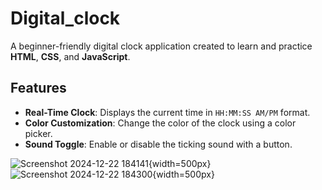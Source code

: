 # Digital_clock

A beginner-friendly digital clock application created to learn and practice **HTML**, **CSS**, and **JavaScript**.  

## Features  

- **Real-Time Clock**: Displays the current time in `HH:MM:SS AM/PM` format.  
- **Color Customization**: Change the color of the clock using a color picker.  
- **Sound Toggle**: Enable or disable the ticking sound with a button.

![Screenshot 2024-12-22 184141](https://github.com/user-attachments/assets/cc16143f-574e-413a-8295-177eea98e4f1){width=500px}
![Screenshot 2024-12-22 184300](https://github.com/user-attachments/assets/d836f1d3-c4ac-4973-894f-cac893de61c8){width=500px}

